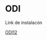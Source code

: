 # ODI
Link de instalacón

<a href="https://www.mediafire.com/folder/btbcjdhrnjzns/ODI12" target="_blank">ODI12</a>